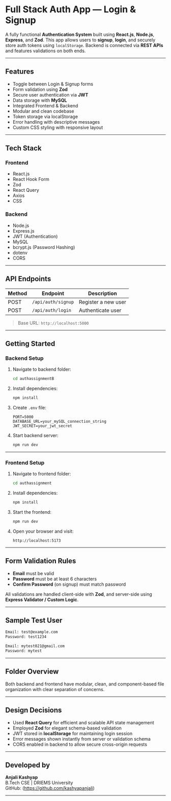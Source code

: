 # Full Stack Auth App — Login & Signup

A fully functional **Authentication System** built using **React.js**, **Node.js**, **Express**, and **Zod**. This app allows users to **signup**, **login**, and securely store auth tokens using `localStorage`. Backend is connected via **REST APIs** and features validations on both ends.

---

## Features

- Toggle between Login & Signup forms
- Form validation using **Zod**
- Secure user authentication via **JWT**
- Data storage with **MySQL**
- Integrated Frontend & Backend
- Modular and clean codebase
- Token storage via localStorage
- Error handling with descriptive messages
- Custom CSS styling with responsive layout

---

## Tech Stack

### Frontend

- React.js
- React Hook Form
- Zod
- React Query
- Axios
- CSS

### Backend

- Node.js
- Express.js
- JWT (Authentication)
- MySQL
- bcrypt.js (Password Hashing)
- dotenv
- CORS

---

## API Endpoints

| Method | Endpoint           | Description         |
| ------ | ------------------ | ------------------- |
| POST   | `/api/auth/signup` | Register a new user |
| POST   | `/api/auth/login`  | Authenticate user   |

> Base URL: `http://localhost:5000`

---

## Getting Started

### Backend Setup

1. Navigate to backend folder:

   ```bash
   cd authassignmentB
   ```

2. Install dependencies:

   ```bash
   npm install
   ```

3. Create `.env` file:

   ```env
   PORT=5000
   DATABASE_URL=your_mySQL_connection_string
   JWT_SECRET=your_jwt_secret
   ```

4. Start backend server:
   ```bash
   npm run dev
   ```

---

### Frontend Setup

1. Navigate to frontend folder:

   ```bash
   cd authassignment
   ```

2. Install dependencies:

   ```bash
   npm install
   ```

3. Start the frontend:

   ```bash
   npm run dev
   ```

4. Open your browser and visit:
   ```
   http://localhost:5173
   ```

---

## Form Validation Rules

- **Email** must be valid
- **Password** must be at least 6 characters
- **Confirm Password** (on signup) must match password

All validations are handled client-side with **Zod**, and server-side using **Express Validator / Custom Logic**.

---

## Sample Test User

```txt
Email: test@example.com
Password: test1234

Email: mytest021@gmail.com
Password: mytest
```

---

## Folder Overview

Both backend and frontend have modular, clean, and component-based file organization with clear separation of concerns.

---

## Design Decisions

- Used **React Query** for efficient and scalable API state management
- Employed **Zod** for elegant schema-based validation
- JWT stored in **localStorage** for maintaining login session
- Error messages shown instantly from server or validation schema
- CORS enabled in backend to allow secure cross-origin requests

---

## Developed by

**Anjali Kashyap**  
B.Tech CSE | DRIEMS University  
GitHub: (https://github.com/kashyapanjali)

---
